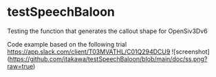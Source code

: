 # testSpeechBaloon
Testing the function that generates the callout shape for OpenSiv3Dv6

Code example based on the following trial
https://app.slack.com/client/T03MVATHL/C01Q294DCU9
![screenshot]
(https://github.com/itakawa/testSpeechBaloon/blob/main/doc/ss.png?raw=true)
